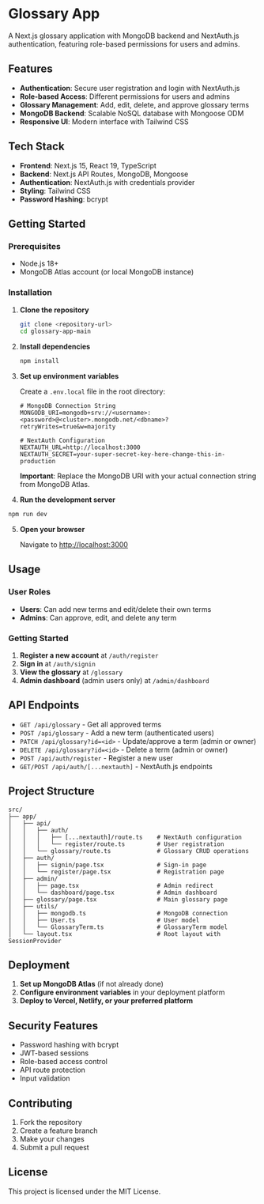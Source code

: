 # Glossary App

A Next.js glossary application with MongoDB backend and NextAuth.js authentication, featuring role-based permissions for users and admins.

## Features

- **Authentication**: Secure user registration and login with NextAuth.js
- **Role-based Access**: Different permissions for users and admins
- **Glossary Management**: Add, edit, delete, and approve glossary terms
- **MongoDB Backend**: Scalable NoSQL database with Mongoose ODM
- **Responsive UI**: Modern interface with Tailwind CSS

## Tech Stack

- **Frontend**: Next.js 15, React 19, TypeScript
- **Backend**: Next.js API Routes, MongoDB, Mongoose
- **Authentication**: NextAuth.js with credentials provider
- **Styling**: Tailwind CSS
- **Password Hashing**: bcrypt

## Getting Started

### Prerequisites

- Node.js 18+ 
- MongoDB Atlas account (or local MongoDB instance)

### Installation

1. **Clone the repository**
   ```bash
   git clone <repository-url>
   cd glossary-app-main
   ```

2. **Install dependencies**
   ```bash
   npm install
   ```

3. **Set up environment variables**
   
   Create a `.env.local` file in the root directory:
   ```env
   # MongoDB Connection String
   MONGODB_URI=mongodb+srv://<username>:<password>@<cluster>.mongodb.net/<dbname>?retryWrites=true&w=majority
   
   # NextAuth Configuration
   NEXTAUTH_URL=http://localhost:3000
   NEXTAUTH_SECRET=your-super-secret-key-here-change-this-in-production
   ```

   **Important**: Replace the MongoDB URI with your actual connection string from MongoDB Atlas.

4. **Run the development server**
```bash
npm run dev
   ```

5. **Open your browser**
   
   Navigate to [http://localhost:3000](http://localhost:3000)

## Usage

### User Roles

- **Users**: Can add new terms and edit/delete their own terms
- **Admins**: Can approve, edit, and delete any term

### Getting Started

1. **Register a new account** at `/auth/register`
2. **Sign in** at `/auth/signin`
3. **View the glossary** at `/glossary`
4. **Admin dashboard** (admin users only) at `/admin/dashboard`

## API Endpoints

- `GET /api/glossary` - Get all approved terms
- `POST /api/glossary` - Add a new term (authenticated users)
- `PATCH /api/glossary?id=<id>` - Update/approve a term (admin or owner)
- `DELETE /api/glossary?id=<id>` - Delete a term (admin or owner)
- `POST /api/auth/register` - Register a new user
- `GET/POST /api/auth/[...nextauth]` - NextAuth.js endpoints

## Project Structure

```
src/
├── app/
│   ├── api/
│   │   ├── auth/
│   │   │   ├── [...nextauth]/route.ts    # NextAuth configuration
│   │   │   └── register/route.ts         # User registration
│   │   └── glossary/route.ts             # Glossary CRUD operations
│   ├── auth/
│   │   ├── signin/page.tsx               # Sign-in page
│   │   └── register/page.tsx             # Registration page
│   ├── admin/
│   │   ├── page.tsx                      # Admin redirect
│   │   └── dashboard/page.tsx            # Admin dashboard
│   ├── glossary/page.tsx                 # Main glossary page
│   ├── utils/
│   │   ├── mongodb.ts                    # MongoDB connection
│   │   ├── User.ts                       # User model
│   │   └── GlossaryTerm.ts               # GlossaryTerm model
│   └── layout.tsx                        # Root layout with SessionProvider
```

## Deployment

1. **Set up MongoDB Atlas** (if not already done)
2. **Configure environment variables** in your deployment platform
3. **Deploy to Vercel, Netlify, or your preferred platform**

## Security Features

- Password hashing with bcrypt
- JWT-based sessions
- Role-based access control
- API route protection
- Input validation

## Contributing

1. Fork the repository
2. Create a feature branch
3. Make your changes
4. Submit a pull request

## License

This project is licensed under the MIT License.
